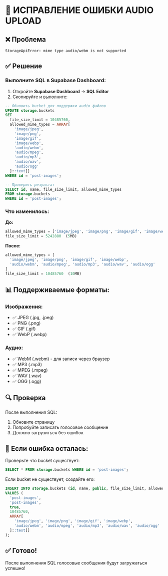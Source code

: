 # 🔧 ИСПРАВЛЕНИЕ ОШИБКИ AUDIO UPLOAD

## ❌ Проблема

```
StorageApiError: mime type audio/webm is not supported
```

## ✅ Решение

### Выполните SQL в Supabase Dashboard:

1. Откройте **Supabase Dashboard** → **SQL Editor**
2. Скопируйте и выполните:

```sql
-- Обновить bucket для поддержки audio файлов
UPDATE storage.buckets 
SET 
  file_size_limit = 10485760,
  allowed_mime_types = ARRAY[
    'image/jpeg', 
    'image/png', 
    'image/gif', 
    'image/webp',
    'audio/webm',
    'audio/mpeg',
    'audio/mp3',
    'audio/wav',
    'audio/ogg'
  ]::text[]
WHERE id = 'post-images';

-- Проверить результат
SELECT id, name, file_size_limit, allowed_mime_types 
FROM storage.buckets 
WHERE id = 'post-images';
```

### Что изменилось:

**До:**
```sql
allowed_mime_types = ['image/jpeg', 'image/png', 'image/gif', 'image/webp']
file_size_limit = 5242880  (5MB)
```

**После:**
```sql
allowed_mime_types = [
  'image/jpeg', 'image/png', 'image/gif', 'image/webp',
  'audio/webm', 'audio/mpeg', 'audio/mp3', 'audio/wav', 'audio/ogg'
]
file_size_limit = 10485760  (10MB)
```

## 📊 Поддерживаемые форматы:

### Изображения:
- ✅ JPEG (.jpg, .jpeg)
- ✅ PNG (.png)
- ✅ GIF (.gif)
- ✅ WebP (.webp)

### Аудио:
- ✅ WebM (.webm) - для записи через браузер
- ✅ MP3 (.mp3)
- ✅ MPEG (.mpeg)
- ✅ WAV (.wav)
- ✅ OGG (.ogg)

## 🔍 Проверка

После выполнения SQL:

1. Обновите страницу
2. Попробуйте записать голосовое сообщение
3. Должно загрузиться без ошибок

## 🚨 Если ошибка осталась:

Проверьте что bucket существует:
```sql
SELECT * FROM storage.buckets WHERE id = 'post-images';
```

Если bucket не существует, создайте его:
```sql
INSERT INTO storage.buckets (id, name, public, file_size_limit, allowed_mime_types)
VALUES (
  'post-images',
  'post-images',
  true,
  10485760,
  ARRAY[
    'image/jpeg', 'image/png', 'image/gif', 'image/webp',
    'audio/webm', 'audio/mpeg', 'audio/mp3', 'audio/wav', 'audio/ogg'
  ]::text[]
);
```

## ✅ Готово!

После выполнения SQL голосовые сообщения будут загружаться успешно!
